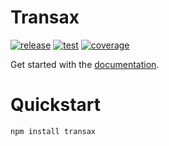 # Transax
[![release](https://img.shields.io/npm/v/transax.svg)](https://www.npmjs.com/package/transax)
[![test](https://github.com/tonybogdanov/transax/actions/workflows/build.yaml/badge.svg)](https://github.com/tonybogdanov/transax/actions/workflows/build.yaml)
[![coverage](https://tonybogdanov.github.io/transax/coverage/badge.svg)](https://tonybogdanov.github.io/transax/coverage)

Get started with the [documentation](https://tonybogdanov.github.io/transax).

# Quickstart
```sh
npm install transax
```
